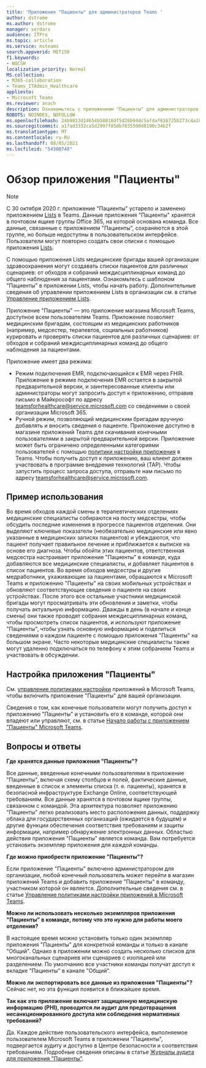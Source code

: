 ```yaml
---
title: 'Приложение "Пациенты" для администраторов Teams '
author: dstrome
ms.author: dstrome
manager: serdars
audience: ITPro
ms.topic: article
ms.service: msteams
search.appverid: MET150
f1.keywords:
- NOCSH
localization_priority: Normal
MS.collection:
- M365-collaboration
- Teams_ITAdmin_Healthcare
appliesto:
- Microsoft Teams
ms.reviewer: anach
description: Ознакомьтесь с приложением "Пациенты" для администраторов Teams
ROBOTS: NOINDEX, NOFOLLOW
ms.openlocfilehash: 24b9813d14654b58018df5d26b94dc5afdaf816725b273c4a18c380bbd03552b
ms.sourcegitcommit: a17ad3332ca5d2997f85db7835500d8190c34b2f
ms.translationtype: MT
ms.contentlocale: ru-RU
ms.lasthandoff: 08/05/2021
ms.locfileid: "54308748"
---
```

# <a name="patients-app-overview"></a>Обзор приложения "Пациенты"

> [!NOTE]
> С 30 октября 2020 г. приложение "Пациенты" устарело и заменено приложением [Lists](https://support.microsoft.com/office/get-started-with-lists-in-teams-c971e46b-b36c-491b-9c35-efeddd0297db) в Teams. Данные приложения "Пациенты" хранятся в почтовом ящике группы Office 365, на которой основана команда. Все данные, связанные с приложением "Пациенты", сохраняются в этой группе, но больше недоступны в пользовательском интерфейсе. Пользователи могут повторно создать свои списки с помощью приложения [Lists](https://support.microsoft.com/office/get-started-with-lists-in-teams-c971e46b-b36c-491b-9c35-efeddd0297db).
>
>С помощью приложения Lists медицинские бригады вашей организации здравоохранения могут создавать списки пациентов для различных сценариев: от обходов и собраний междисциплинарных команд до общего наблюдения за пациентами. Ознакомьтесь с шаблоном "Пациенты" в приложении Lists, чтобы начать работу. Дополнительные сведения об управлении приложением Lists в организации см. в статье [Управление приложением Lists](../../manage-lists-app.md).

Приложение "Пациенты" — это приложение магазина Microsoft Teams, доступное всем пользователям Teams. Приложение позволяет медицинским бригадам, состоящим из медицинских работников (например, медсестер, терапевтов, социальных работников) курировать и проверять списки пациентов для различных сценариев: от обходов и собраний междисциплинарных команд до общего наблюдения за пациентами.

Приложение имеет два режима:

- Режим подключения EMR, подключающийся к EMR через FHIR. Приложение в режиме подключения EMR остается в закрытой предварительной версии, и заинтересованные клиенты или администраторы могут запросить доступ к приложению, отправив письмо в Майкрософт по адресу [teamsforhealthcare@service.microsoft.com](mailto:teamsforhealthcare@service.microsoft.com) со сведениями о своей организации Microsoft 365.
- Ручной режим, позволяющий медицинским бригадам вручную добавлять и вносить сведения о пациенте. Приложение доступно в магазине приложений Teams для скачивания конечными пользователями в закрытой предварительной версии. Приложение может быть ограничено определенными категориями пользователей с помощью [политики настройки приложения](../../teams-app-setup-policies.md) в Teams. Чтобы получить доступ к приложению, ваш клиент должен участвовать в программе внедрения технологий (TAP). Чтобы запустить процесс запроса доступа, отправьте нам письмо по адресу [teamsforhealthcare@service.microsoft.com](mailto:teamsforhealthcare@service.microsoft.com).

## <a name="usage-example"></a>Пример использования

Во время обходов каждой смены в терапевтических отделениях медицинские специалисты собираются на посту медсестры, чтобы обсудить последние изменения в прогрессе пациентов отделения.  Они выделяют ключевые показатели (необязательно медицинские или явно указанные в медицинских записях пациентов) и убеждаются, что пациент получает правильное лечение и приближается к выписке на основе его диагноза. Чтобы обойти этих пациентов, ответственная медсестра настраивает приложение "Пациенты" в команде, куда добавляются все медицинские специалисты, и добавляет пациентов в список пациентов. Во время обходов медсестры и другие медработники, ухаживающие за пациентами, обращаются к Microsoft Teams и приложению "Пациенты" на своих мобильных устройствах и обновляют соответствующие сведения о пациенте на своих устройствах. После этого все остальные участники медицинской бригады могут просматривать эти обновления и заметки, чтобы получать актуальную информацию. Дважды в день (в начале и конце смены) они также проводят собрания междисциплинарных команд, чтобы просмотреть список пациентов, и используют приложение "Пациенты", чтобы узнать основную информацию и поделиться сведениями о каждом пациенте с помощью приложения "Пациенты" на большом экране. Часто некоторые медицинские специалисты также могут удаленно подключаться по телефону к этим собраниям Teams и участвовать в обсуждении.

## <a name="configure-patients-app"></a>Настройка приложения "Пациенты"

См. [управление политиками настройки](../../teams-app-setup-policies.md) приложений в Microsoft Teams, чтобы включить приложение "Пациенты" для вашей организации.

Сведения о том, как конечные пользователи могут получить доступ к приложению "Пациенты" и установить его в команде, которой они владеют или управляют, см. в статье [Начало работы с приложением "Пациенты" Microsoft Teams](https://support.office.com/article/get-started-with-microsoft-teams-patients-aa7daebe-706a-4a65-8ce9-b9b79233f393).

<!-- add link out to client doc, doesn't seem to be available yet, Grant is finalizing -->

## <a name="frequently-asked-questions-faq"></a>Вопросы и ответы

**Где хранятся данные приложения "Пациенты"?**

Все данные, введенные конечными пользователями в приложение "Пациенты", включая схему столбцов и полей, фактические данные, введенные в список и элементы списка (т. е. пациенты), хранятся в безопасной инфраструктуре Exchange Online, соответствующей требованиям. Все данные хранятся в почтовом ящике группы, связанном с командой. Эта архитектура позволяет приложению "Пациенты" легко реализовать место расположения данных, поддержку облака для государственных организаций (ожидается в будущем) и другие функции обеспечения соответствия требованиям и защиты информации, например обнаружение электронных данных. Областью действия приложения "Пациенты" является команда. Вам потребуется установить экземпляр приложения для каждой команды.

<!-- add link to eDiscovery article for the Patients app, Mark Johnson will finalize soon -->

**Где можно приобрести приложение "Пациенты"?**

Если приложение "Пациенты" включено администратором для организации, любой конечный пользователь может перейти в магазин приложений Teams и добавить приложение "Пациенты" в команду, участником которой он является. Дополнительные сведения см. в статье [Управление политиками настройки приложений в Microsoft Teams](../../teams-app-setup-policies.md).

**Можно ли использовать несколько экземпляров приложения "Пациенты" в команде, потому что это нужно для работы моего отделения?**

В настоящее время можно установить только один экземпляр приложения "Пациенты" для конкретной команды и только в канале "Общий". Однако в приложении можно создать несколько списков для многоканальных сценариев или сценариев с изоляцией или разделением. По умолчанию все участники команды получат доступ к вкладке "Пациенты" в канале "Общий". 

**Можно ли экспортировать все данные из приложения "Пациенты"?**
Сейчас нет, но эта функция появится в ближайшее время. 

**Так как это приложение включает защищенную медицинскую информацию (PHI), проводится ли аудит для предотвращения несанкционированного доступа или соблюдения нормативных требований?**

Да. Каждое действие пользовательского интерфейса, выполняемое пользователем Microsoft Teams в приложении "Пациенты", подвергается аудиту и доступно в Центре безопасности и соответствия требованиям. Подробные сведения описаны в статье [Журналы аудита для приложения "Пациенты"](patients-audit.md).


